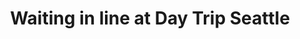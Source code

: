 ---
title: "Waiting in line at Day Trip Seattle"
picture: "/assets/camera-roll/2022/08/2022-08-07-waiting-in-line-at-day-trip-seattle/20220807_235028032_iOS.jpg"
thumbnail: "/assets/camera-roll/2022/08/2022-08-07-waiting-in-line-at-day-trip-seattle/20220807_235028032_iOS-thumbnail.jpg"
tags:
  - Day Trip Seattle 2022
  - Seattle Center
  - Space Needle
  - flag
  - music
  - bar
---